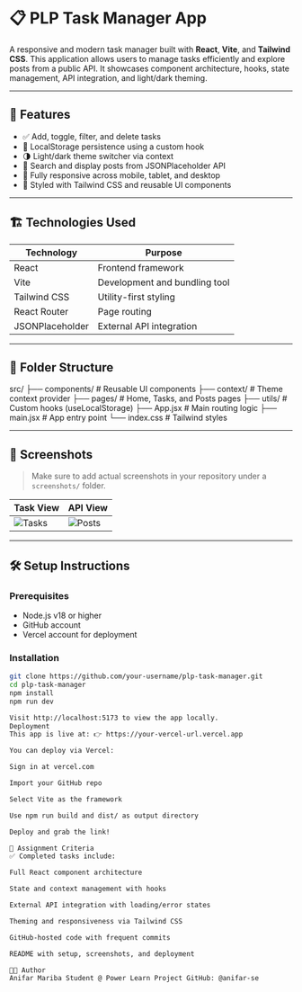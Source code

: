 # 📋 PLP Task Manager App

A responsive and modern task manager built with **React**, **Vite**, and **Tailwind CSS**. This application allows users to manage tasks efficiently and explore posts from a public API. It showcases component architecture, hooks, state management, API integration, and light/dark theming.

---

## 🚀 Features

- ✅ Add, toggle, filter, and delete tasks
- 💾 LocalStorage persistence using a custom hook
- 🌗 Light/dark theme switcher via context
- 🔎 Search and display posts from JSONPlaceholder API
- 📱 Fully responsive across mobile, tablet, and desktop
- 🎨 Styled with Tailwind CSS and reusable UI components

---

## 🏗️ Technologies Used

| Technology      | Purpose                        |
|----------------|---------------------------------|
| React           | Frontend framework              |
| Vite            | Development and bundling tool   |
| Tailwind CSS    | Utility-first styling           |
| React Router    | Page routing                    |
| JSONPlaceholder | External API integration        |

---

## 📁 Folder Structure

src/ ├── components/ # Reusable UI components ├── context/ # Theme context provider ├── pages/ # Home, Tasks, and Posts pages ├── utils/ # Custom hooks (useLocalStorage) ├── App.jsx # Main routing logic ├── main.jsx # App entry point └── index.css # Tailwind styles

---

## 🧪 Screenshots

> Make sure to add actual screenshots in your repository under a `screenshots/` folder.

| Task View | API View |
|-----------|----------|
| ![Tasks](./screenshots/tasks.png) | ![Posts](./screenshots/posts.png) |

---

## 🛠️ Setup Instructions

### Prerequisites
- Node.js v18 or higher
- GitHub account
- Vercel account for deployment

### Installation

```bash
git clone https://github.com/your-username/plp-task-manager.git
cd plp-task-manager
npm install
npm run dev

Visit http://localhost:5173 to view the app locally.
Deployment
This app is live at: 👉 https://your-vercel-url.vercel.app

You can deploy via Vercel:

Sign in at vercel.com

Import your GitHub repo

Select Vite as the framework

Use npm run build and dist/ as output directory

Deploy and grab the link!

📖 Assignment Criteria
✅ Completed tasks include:

Full React component architecture

State and context management with hooks

External API integration with loading/error states

Theming and responsiveness via Tailwind CSS

GitHub-hosted code with frequent commits

README with setup, screenshots, and deployment

👨‍🎓 Author
Anifar Mariba Student @ Power Learn Project GitHub: @anifar-se


